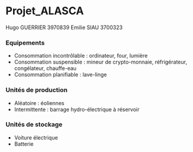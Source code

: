 # Projet_ALASCA

Hugo GUERRIER 3970839
Emilie SIAU 3700323

### Equipements
- Consommation incontrôlable : ordinateur, four, lumière
- Consommation suspensible : mineur de crypto-monnaie, réfrigérateur, congélateur, chauffe-eau
- Consommation planifiable : lave-linge

### Unités de production
- Aléatoire : éoliennes
- Intermittente : barrage hydro-électrique à réservoir

### Unités de stockage
- Voiture électrique
- Batterie